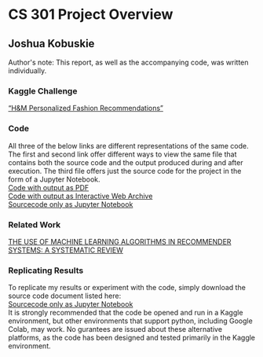 # CS 301 Project Overview
## Joshua Kobuskie
Author's note: This report, as well as the accompanying code, was written individually.

### Kaggle Challenge
[“H&M Personalized Fashion Recommendations”](https://www.kaggle.com/c/h-and-m-personalized-fashion-recommendations)

### Code
All three of the below links are different representations of the same code. The first and second link offer different ways to view the same file that contains both the source code and the output produced during and after execution. The third file offers just the source code for the project in the form of a Jupyter Notebook.<br>
[Code with output as PDF](https://github.com/joshuakobuskie/CS301_Individual/blob/b53f78746497763da6eacb4790f323fe66701910/docs/code_with_output.webarchive.pdf)<br>
[Code with output as Interactive Web Archive](https://github.com/joshuakobuskie/CS301_Individual/blob/b53f78746497763da6eacb4790f323fe66701910/docs/code_with_output.webarchive)<br>
[Sourcecode only as Jupyter Notebook](https://github.com/joshuakobuskie/CS301_Individual/blob/b53f78746497763da6eacb4790f323fe66701910/docs/source_code_only.ipynb)<br>

### Related Work
[THE USE OF MACHINE LEARNING ALGORITHMS IN RECOMMENDER SYSTEMS: A SYSTEMATIC REVIEW](https://github.com/joshuakobuskie/CS301_Individual/blob/b53f78746497763da6eacb4790f323fe66701910/docs/IJRAR19K2241.pdf)

### Replicating Results
To replicate my results or experiment with the code, simply download the source code document listed here:<br>[Sourcecode only as Jupyter Notebook](https://github.com/joshuakobuskie/CS301_Individual/blob/b53f78746497763da6eacb4790f323fe66701910/docs/source_code_only.ipynb)<br>It is strongly recommended that the code be opened and run in a Kaggle environment, but other environments that support python, including Google Colab, may work. No gurantees are issued about these alternative platforms, as the code has been designed and tested primarily in the Kaggle environment.  
